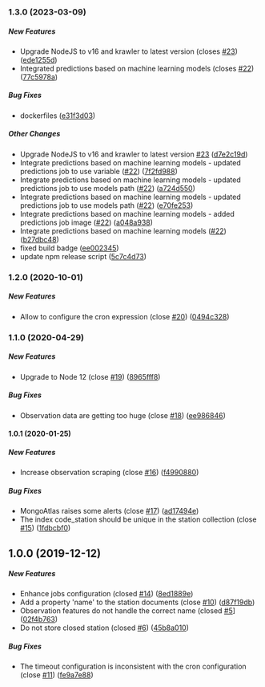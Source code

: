 ### 1.3.0 (2023-03-09)

##### New Features

*  Upgrade NodeJS to v16 and krawler to latest version (closes [#23](https://github.com/kalisio/k-hubeau/pull/23)) ([ede1255d](https://github.com/kalisio/k-hubeau/commit/ede1255d77d4cf04addd7928aa90f54f543f0a17))
*  Integrated predictions based on machine learning models (closes [#22](https://github.com/kalisio/k-hubeau/pull/22)) ([77c5978a](https://github.com/kalisio/k-hubeau/commit/77c5978a4c27d7d59e003aa6d9db984426396933))

##### Bug Fixes

*  dockerfiles ([e31f3d03](https://github.com/kalisio/k-hubeau/commit/e31f3d03a2f06892e26b9c00c4cd3e5257533731))

##### Other Changes

*  Upgrade NodeJS to v16 and krawler to latest version [#23](https://github.com/kalisio/k-hubeau/pull/23) ([d7e2c19d](https://github.com/kalisio/k-hubeau/commit/d7e2c19d2f823414bb3d54bf39e00c1176cc49c3))
*  Integrate predictions based on machine learning models - updated predictions job to use variable ([#22](https://github.com/kalisio/k-hubeau/pull/22)) ([7f2fd988](https://github.com/kalisio/k-hubeau/commit/7f2fd988a01fb25e43b82e18ed832210227d7c11))
*  Integrate predictions based on machine learning models - updated predictions job to use models path  ([#22](https://github.com/kalisio/k-hubeau/pull/22)) ([a724d550](https://github.com/kalisio/k-hubeau/commit/a724d55036d1c1a80af29bbba1229b00c01fdb78))
*  Integrate predictions based on machine learning models - updated predictions job to use models path  ([#22](https://github.com/kalisio/k-hubeau/pull/22)) ([e70fe253](https://github.com/kalisio/k-hubeau/commit/e70fe25372829617d65b703dfa18cebf97475a20))
*  Integrate predictions based on machine learning models - added predictions job image ([#22](https://github.com/kalisio/k-hubeau/pull/22)) ([a048a938](https://github.com/kalisio/k-hubeau/commit/a048a9382b89b8cfaaedabb503cd8c2ee23e2471))
*  Integrate predictions based on machine learning models ([#22](https://github.com/kalisio/k-hubeau/pull/22)) ([b27dbc48](https://github.com/kalisio/k-hubeau/commit/b27dbc48e411116a9e81249f13bdbf009cb227c3))
*  fixed build badge ([ee002345](https://github.com/kalisio/k-hubeau/commit/ee002345121ace13572626383a454c55af142a3d))
*  update npm release script ([5c7c4d73](https://github.com/kalisio/k-hubeau/commit/5c7c4d73708a7f9d532ac614f8343efb44663612))

### 1.2.0 (2020-10-01)

##### New Features

*  Allow to configure the cron expression (close [#20](https://github.com/kalisio/k-hubeau/pull/20)) ([0494c328](https://github.com/kalisio/k-hubeau/commit/0494c32829e3135e8b4de1d0af98c817ab543f85))

### 1.1.0 (2020-04-29)

##### New Features

*  Upgrade to Node 12 (close [#19](https://github.com/kalisio/k-hubeau/pull/19)) ([8965fff8](https://github.com/kalisio/k-hubeau/commit/8965fff8fe5f0b948247e45a4381eec3181e8453))

##### Bug Fixes

*  Observation data are getting too huge (close [#18](https://github.com/kalisio/k-hubeau/pull/18)) ([ee986846](https://github.com/kalisio/k-hubeau/commit/ee98684603cc2538eebb785be80ea62372c82a49))

#### 1.0.1 (2020-01-25)

##### New Features

*  Increase observation scraping (close [#16](https://github.com/kalisio/k-hubeau/pull/16)) ([f4990880](https://github.com/kalisio/k-hubeau/commit/f4990880501a04387158700a446d6ca784058f4b))

##### Bug Fixes

*  MongoAtlas raises some alerts (close [#17](https://github.com/kalisio/k-hubeau/pull/17)) ([ad17494e](https://github.com/kalisio/k-hubeau/commit/ad17494eae75e687fc3584cf151b60552403d692))
*  The index code_station should be unique in the station collection (close [#15](https://github.com/kalisio/k-hubeau/pull/15)) ([1fdbcbf0](https://github.com/kalisio/k-hubeau/commit/1fdbcbf0851aed6b3134b985f46e8d0fe0796ced))

## 1.0.0 (2019-12-12)

##### New Features

*  Enhance jobs configuration (closed [#14](https://github.com/kalisio/k-hubeau/pull/14)) ([8ed1889e](https://github.com/kalisio/k-hubeau/commit/8ed1889e8e6c7997eecd6378f341ffe1a3a7222a))
*  Add a property 'name' to the station documents (close [#10](https://github.com/kalisio/k-hubeau/pull/10)) ([d87f19db](https://github.com/kalisio/k-hubeau/commit/d87f19db2589e65302d65ac16467c78b49b8e8ca))
*  Observation features do not handle the correct name (closed [#5](https://github.com/kalisio/k-hubeau/pull/5)] ([02f4b763](https://github.com/kalisio/k-hubeau/commit/02f4b763b5ed5e670a043d4073747f9d7174b558))
*  Do not store closed station (closed [#6](https://github.com/kalisio/k-hubeau/pull/6)) ([45b8a010](https://github.com/kalisio/k-hubeau/commit/45b8a010d00ed6e9ad6c06655edb1e0d22b8f72b))

##### Bug Fixes

*  The timeout configuration is inconsistent with the cron configuration (close [#11](https://github.com/kalisio/k-hubeau/pull/11)) ([fe9a7e88](https://github.com/kalisio/k-hubeau/commit/fe9a7e88bb0b256705b6628d5de2a2be854d7e0d))





